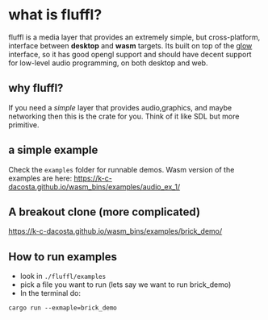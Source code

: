 # what is fluffl?
fluffl is a media layer that  provides an extremely simple, but cross-platform, interface between **desktop** and **wasm** targets.
Its built on top of the <a href="https://github.com/grovesNL/glow">glow</a> interface, so it has good opengl support and should have
decent support for low-level audio programming, on both desktop and web.

## why fluffl? 
If you need a *simple* layer that provides audio,graphics, and maybe networking then this is the crate for you. 
Think of it like SDL but more primitive. 

## a simple example
Check the `examples` folder for runnable demos.
Wasm version of the examples are here: https://k-c-dacosta.github.io/wasm_bins/examples/audio_ex_1/

## A breakout clone (more complicated)
https://k-c-dacosta.github.io/wasm_bins/examples/brick_demo/

## How to run examples
- look in `./fluffl/examples` 
- pick a file you want to run (lets say we want to run brick_demo)
- In the terminal do:
```
cargo run --exmaple=brick_demo
``` 
